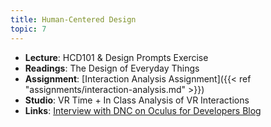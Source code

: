 ```yaml
---
title: Human-Centered Design
topic: 7
---
```

- **Lecture**: HCD101 & Design Prompts Exercise
- **Readings**: The Design of Everyday Things
- **Assignment**: [Interaction Analysis Assignment]({{< ref "assignments/interaction-analysis.md" >}})
- **Studio**: VR Time + In Class Analysis of VR Interactions
- **Links**: [Interview with DNC on Oculus for Developers Blog](https://developer.oculus.com/blog/immersive-design-interview-with-sam-gage-principal-technical-designer-at-ndreams-/)
